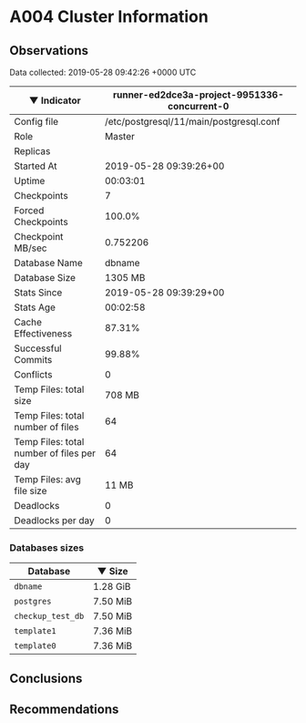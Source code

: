 # A004 Cluster Information #

## Observations ##
Data collected: 2019-05-28 09:42:26 +0000 UTC  

|&#9660;&nbsp;Indicator | runner-ed2dce3a-project-9951336-concurrent-0 |
|--------|-------|
|Config file |/etc/postgresql/11/main/postgresql.conf|
|Role |Master|
|Replicas ||
|Started At |2019-05-28&nbsp;09:39:26+00|
|Uptime |00:03:01|
|Checkpoints |7|
|Forced Checkpoints |100.0%|
|Checkpoint MB/sec |0.752206|
|Database Name |dbname|
|Database Size |1305&nbsp;MB|
|Stats Since |2019-05-28&nbsp;09:39:29+00|
|Stats Age |00:02:58|
|Cache Effectiveness |87.31%|
|Successful Commits |99.88%|
|Conflicts |0|
|Temp Files: total size |708&nbsp;MB|
|Temp Files: total number of files |64|
|Temp Files: total number of files per day |64|
|Temp Files: avg file size |11&nbsp;MB|
|Deadlocks |0|
|Deadlocks per day |0|


### Databases sizes ###

| Database | &#9660;&nbsp;Size |
|----------|--------|
| `dbname` | 1.28&nbsp;GiB |
| `postgres` | 7.50&nbsp;MiB |
| `checkup_test_db` | 7.50&nbsp;MiB |
| `template1` | 7.36&nbsp;MiB |
| `template0` | 7.36&nbsp;MiB |


## Conclusions ##


## Recommendations ##

